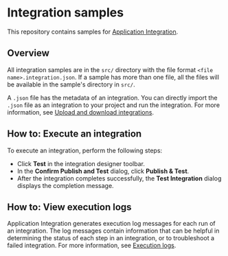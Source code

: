 # Integration samples

This repository contains samples for
[Application Integration](https://cloud.google.com/application-integration/docs).

## Overview

All integration samples are in the `src/` directory with the file format `<file
name>.integration.json`. If a sample has more than one file, all the files will
be available in the sample's directory in `src/`.

A `.json` file has the metadata of an integration. You can directly import the
`.json` file as an integration to your project and run the integration. For more
information, see
[Upload and download integrations](https://cloud.google.com/application-integration/docs/upload-download).

## How to: Execute an integration

To execute an integration, perform the following steps:

*   Click **Test** in the integration designer toolbar.</li>
*   In the **Confirm Publish and Test** dialog, click **Publish &amp; Test**.
*   After the integration completes successfully, the **Test Integration**
    dialog displays the completion message.

## How to: View execution logs

Application Integration generates execution log messages for each run of an
integration. The log messages contain information that can be helpful in
determining the status of each step in an integration, or to troubleshoot a
failed integration. For more information, see
[Execution logs](https://cloud.google.com/application-integration/docs/viewing-logs).
